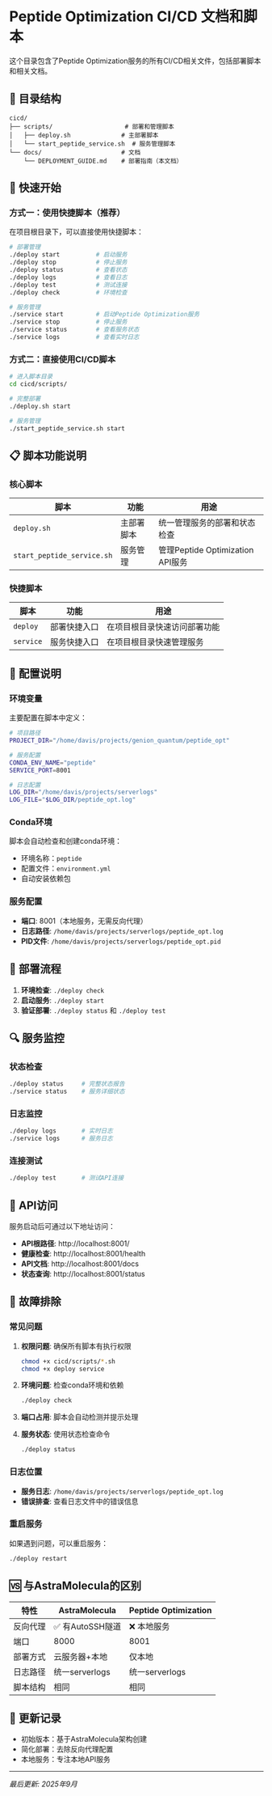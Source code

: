 # Peptide Optimization CI/CD 文档和脚本

这个目录包含了Peptide Optimization服务的所有CI/CD相关文件，包括部署脚本和相关文档。

## 📂 目录结构

```
cicd/
├── scripts/                    # 部署和管理脚本
│   ├── deploy.sh              # 主部署脚本
│   └── start_peptide_service.sh  # 服务管理脚本
└── docs/                      # 文档
    └── DEPLOYMENT_GUIDE.md    # 部署指南（本文档）
```

## 🚀 快速开始

### 方式一：使用快捷脚本（推荐）

在项目根目录下，可以直接使用快捷脚本：

```bash
# 部署管理
./deploy start          # 启动服务
./deploy stop           # 停止服务
./deploy status         # 查看状态
./deploy logs           # 查看日志
./deploy test           # 测试连接
./deploy check          # 环境检查

# 服务管理
./service start         # 启动Peptide Optimization服务
./service stop          # 停止服务
./service status        # 查看服务状态
./service logs          # 查看实时日志
```

### 方式二：直接使用CI/CD脚本

```bash
# 进入脚本目录
cd cicd/scripts/

# 完整部署
./deploy.sh start

# 服务管理
./start_peptide_service.sh start
```

## 📋 脚本功能说明

### 核心脚本

| 脚本 | 功能 | 用途 |
|------|------|------|
| `deploy.sh` | 主部署脚本 | 统一管理服务的部署和状态检查 |
| `start_peptide_service.sh` | 服务管理 | 管理Peptide Optimization API服务 |

### 快捷脚本

| 脚本 | 功能 | 用途 |
|------|------|------|
| `deploy` | 部署快捷入口 | 在项目根目录快速访问部署功能 |
| `service` | 服务快捷入口 | 在项目根目录快速管理服务 |

## 🔧 配置说明

### 环境变量

主要配置在脚本中定义：

```bash
# 项目路径
PROJECT_DIR="/home/davis/projects/genion_quantum/peptide_opt"

# 服务配置
CONDA_ENV_NAME="peptide"
SERVICE_PORT=8001

# 日志配置
LOG_DIR="/home/davis/projects/serverlogs"
LOG_FILE="$LOG_DIR/peptide_opt.log"
```

### Conda环境

脚本会自动检查和创建conda环境：
- 环境名称：`peptide`
- 配置文件：`environment.yml`
- 自动安装依赖包

### 服务配置

- **端口**: 8001（本地服务，无需反向代理）
- **日志路径**: `/home/davis/projects/serverlogs/peptide_opt.log`
- **PID文件**: `/home/davis/projects/serverlogs/peptide_opt.pid`

## 📖 部署流程

1. **环境检查**: `./deploy check`
2. **启动服务**: `./deploy start`
3. **验证部署**: `./deploy status` 和 `./deploy test`

## 🔍 服务监控

### 状态检查
```bash
./deploy status     # 完整状态报告
./service status    # 服务详细状态
```

### 日志监控
```bash
./deploy logs       # 实时日志
./service logs      # 服务日志
```

### 连接测试
```bash
./deploy test       # 测试API连接
```

## 🔗 API访问

服务启动后可通过以下地址访问：

- **API根路径**: http://localhost:8001/
- **健康检查**: http://localhost:8001/health
- **API文档**: http://localhost:8001/docs
- **状态查询**: http://localhost:8001/status

## 🐛 故障排除

### 常见问题

1. **权限问题**: 确保所有脚本有执行权限
   ```bash
   chmod +x cicd/scripts/*.sh
   chmod +x deploy service
   ```

2. **环境问题**: 检查conda环境和依赖
   ```bash
   ./deploy check
   ```

3. **端口占用**: 脚本会自动检测并提示处理

4. **服务状态**: 使用状态检查命令
   ```bash
   ./deploy status
   ```

### 日志位置

- **服务日志**: `/home/davis/projects/serverlogs/peptide_opt.log`
- **错误排查**: 查看日志文件中的错误信息

### 重启服务

如果遇到问题，可以重启服务：
```bash
./deploy restart
```

## 🆚 与AstraMolecula的区别

| 特性 | AstraMolecula | Peptide Optimization |
|------|---------------|---------------------|
| 反向代理 | ✅ 有AutoSSH隧道 | ❌ 本地服务 |
| 端口 | 8000 | 8001 |
| 部署方式 | 云服务器+本地 | 仅本地 |
| 日志路径 | 统一serverlogs | 统一serverlogs |
| 脚本结构 | 相同 | 相同 |

## 🔄 更新记录

- 初始版本：基于AstraMolecula架构创建
- 简化部署：去除反向代理配置
- 本地服务：专注本地API服务

---

*最后更新: 2025年9月*
